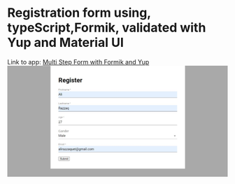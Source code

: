 # Registration form using, typeScript,Formik, validated with Yup and Material UI
Link to app: [Multi Step Form with Formik and Yup](formik-materialUI-TS-Ali.surge.sh/)
![Image](./image.jpg)
